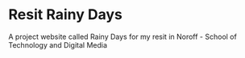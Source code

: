 # Resit Rainy Days

A project website called Rainy Days for my resit in Noroff - School of Technology and Digital Media
